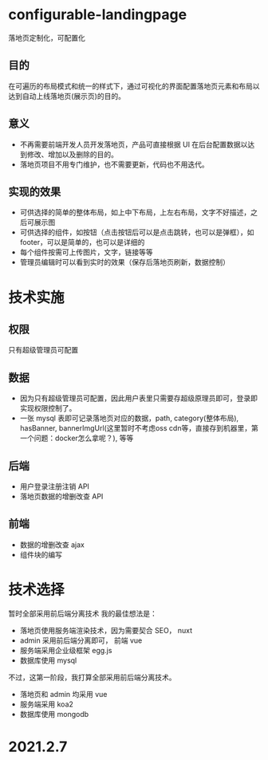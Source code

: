 # configurable-landingpage
落地页定制化，可配置化
## 目的
在可遍历的布局模式和统一的样式下，通过可视化的界面配置落地页元素和布局以达到自动上线落地页(展示页)的目的。
## 意义
- 不再需要前端开发人员开发落地页，产品可直接根据 UI 在后台配置数据以达到修改、增加以及删除的目的。
- 落地页项目不用专门维护，也不需要更新，代码也不用迭代。
## 实现的效果
- 可供选择的简单的整体布局，如上中下布局，上左右布局，文字不好描述，之后可展示图
- 可供选择的组件，如按钮（点击按钮后可以是点击跳转，也可以是弹框），如footer，可以是简单的，也可以是详细的
- 每个组件按需可上传图片，文字，链接等等
- 管理员编辑时可以看到实时的效果（保存后落地页刷新，数据控制）

# 技术实施
## 权限
只有超级管理员可配置
## 数据
- 因为只有超级管理员可配置，因此用户表里只需要存超级原理员即可，登录即实现权限控制了。
- 一张 mysql 表即可记录落地页对应的数据，path, category(整体布局), hasBanner, bannerImgUrl(这里暂时不考虑oss cdn等，直接存到机器里，第一个问题：docker怎么拿呢？), 等等

## 后端
- 用户登录注册注销  API
- 落地页数据的增删改查 API

## 前端
- 数据的增删改查 ajax
- 组件块的编写

# 技术选择
暂时全部采用前后端分离技术
我的最佳想法是：
- 落地页使用服务端渲染技术，因为需要契合 SEO， nuxt 
- admin 采用前后端分离即可， 前端 vue
- 服务端采用企业级框架 egg.js
- 数据库使用 mysql

不过，这第一阶段，我打算全部采用前后端分离技术。
- 落地页和 admin 均采用 vue
- 服务端采用 koa2
- 数据库使用 mongodb

# 2021.2.7